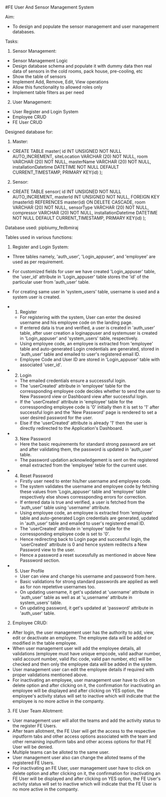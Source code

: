 #FE User And Sensor Management System

Aim:

- To design and populate the sensor management and user management databases.

Tasks:

1. Sensor Management:

- Sensor Management Logic
- Design database schema and populate it with dummy data then real data of sensors in the cold rooms, pack house, pre-cooling, etc
- Show the table of sensors
- Implement Add, Remove, Edit, View operations
- Allow this functionality to allowed roles only
- Implement table filters as per need

2. User Management:

- User Register and Login System
- Employee CRUD
- FE User CRUD

Designed database for:

1. Master:

- CREATE TABLE master(
  id INT UNSIGNED NOT NULL AUTO_INCREMENT,
  siteLocation VARCHAR (20) NOT NULL,
  room VARCHAR (20) NOT NULL,
  masterName VARCHAR (20) NOT NULL,
  installationDatetime DATETIME NOT NULL DEFAULT CURRENT_TIMESTAMP,
  PRIMARY KEY(id)
  );

2. Sensor:

- CREATE TABLE sensor(
  id INT UNSIGNED NOT NULL AUTO_INCREMENT,
  masterId INT UNSIGNED NOT NULL,
  FOREIGN KEY (masterId) REFERENCES master(id) ON DELETE CASCADE,
  room VARCHAR (20) NOT NULL,
  sensorType VARCHAR (20) NOT NULL,
  compressor VARCHAR (20) NOT NULL,
  installationDatetime DATETIME NOT NULL DEFAULT CURRENT_TIMESTAMP,
  PRIMARY KEY(id)
  );

Database used: pipbiumy_fedbmiraj

Tables used in various functions:

1. Register and Login System:

- Three tables namely, 'auth_user', 'Login_appuser', and 'employee' are used as per requirement.
- For customized fields for user we have created 'Login_appuser' table, the 'user_id' attribute in 'Login_appuser' table stores the 'id' of the particular user from 'auth_user' table.
- For creating same user in 'system_users' table, username is used and a system user is created.


- 1. Register

  - For registering with the system, User can enter the desired username and his employee code on the landing page.
  - If entered data is true and verified, a user is created in 'auth_user' table, after user creation a loginappuser and systemuser is created in 'Login_appuser' and 'system_users' table, respectively.
  - Using employee code, an employee is extracted from 'employee' table and auto-generated Login credentials are generated, stored in 'auth_user' table and emailed to user's registered email ID.
  - Employee Code and User ID are stored in 'Login_appuser' table with associated 'user_id'.

- 2. Login

  - The emailed credentials ensure a successsful login.
  - The 'userCreated' attribute in 'employee' table for the corressponding employee code decides whether to send the user to New Password view or Dashboard view after successful login.
  - If the 'userCreated' attribute in 'employee' table for the corressponding employee code is '0' initially then it is set to '1' after successful login and the 'New Password' page is rendered to set a user desired password for the user.
  - Else if the 'userCreated' attribute is already '1' then the user is directly redirected to the Application's Dashboard.

- 3. New Password

  - Here the basic requirements for standard strong password are set and after validating them, the password is updated in 'auth_user' table.
  - The password updation acknowledgement is sent on the registered email extracted from the 'employee' teble for the current user.

- 4. Reset Password

  - Firstly user need to enter his/her username and employee code.
  - The system validates the username and employee code by fetching these values from 'Login_appuser' table and 'employee' table respectively else shows corressponding errors for correction.
  - If entered data is true and verified, a user is fetched from the 'auth_user' table using 'username' attribute.
  - Using employee code, an employee is extracted from 'employee' table and auto-generated Login credentials are generated, updated in 'auth_user' table and emailed to user's registered email ID.
  - The 'userCreated' attribute in 'employee' table for the corressponding employee code is set to '0'.
  - Hence redirecting back to Login page and successful login, the 'userCreated' attribute is 0 and hence system reditects a New Password view to the user.
  - Hence a password a reset sucessfully as mentioned in above New Passsword section.

- 5. User Profile

  - User can view and change his username and password from here.
  - Basic validations for strong standard passwords are applied as well as for non repetetive usernames too.
  - On updating username, it get's updated at 'username' attribute in 'auth_user' table as well as at 'u_username' attribute in system_users' table.
  - On updating password, it get's updated at 'password' attribute in 'auth_user' table.



2. Employee CRUD:

 - After login, the user management user has the authority to add, view, edit or deactivate an employee. The employee data will be added or modified in the table employee.
 - When user management user will add the employee details, all validations (employee must have unique empcode, valid aadhar number, valid account number, valid ifsc code, valid pan number, etc) will be checked and then only the employee data will be added in the system.
 - User management user can edit the employee details if required with proper validations mentioned above.
 - For inactivating an employee, user management user have to click on delete option and after clicking on it, the confirmation for inactivating an employee will be displayed and after clicking on YES option, the employee's activity status will set to inactive which will indicate that the employee is no more active in the companty.



3. FE User Team Allotment:
  
  - User management user will allot the teams and add the activity status to the register FE Users.
  - After team allotment, the FE User will get the access to the respective inputform tabs and other access options associated with the team and other remaining inputform tabs and other access options for that FE User will be denied. 
  - Multiple teams can be alloted to the same user.
  - User management user also can change the alloted teams of the registered FE Users.
  - For inactivating an FE User, user management user have to click on delete option and after clicking on it, the confirmation for inactivating an FE User will be displayed and after clicking on YES option, the FE User's activity status will set to inactive which will indicate that the FE User is no more active in the companty.
